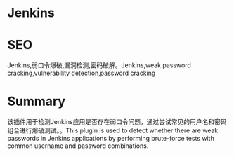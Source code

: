 # Jenkins
# SEO
Jenkins,弱口令爆破,漏洞检测,密码破解。Jenkins,weak password cracking,vulnerability detection,password cracking
# Summary
该插件用于检测Jenkins应用是否存在弱口令问题，通过尝试常见的用户名和密码组合进行爆破测试。。This plugin is used to detect whether there are weak passwords in Jenkins applications by performing brute-force tests with common username and password combinations.
